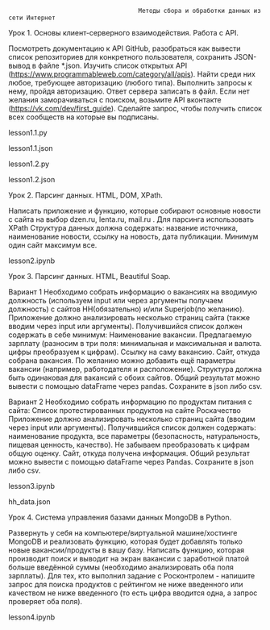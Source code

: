                                         Методы сбора и обработки данных из сети Интернет
Урок 1. Основы клиент-серверного взаимодействия. Работа с API.

Посмотреть документацию к API GitHub, разобраться как вывести список репозиториев для конкретного пользователя, сохранить JSON-вывод в файле *.json.
Изучить список открытых API (https://www.programmableweb.com/category/all/apis). Найти среди них любое, требующее авторизацию (любого типа). Выполнить запросы к нему, пройдя авторизацию. Ответ сервера записать в файл. Если нет желания заморачиваться с поиском, возьмите API вконтакте (https://vk.com/dev/first_guide). Сделайте запрос, чтобы получить список всех сообществ на которые вы подписаны.

lesson1.1.py

lesson1.1.json

lesson1.2.py

lesson1.2.json   

Урок 2. Парсинг данных. HTML, DOM, XPath.

Написать приложение и функцию, которые собирают основные новости с сайта на выбор dzen.ru, lenta.ru, mail.ru . Для парсинга использовать XPath Структура данных должна содержать: название источника, наименование новости, ссылку на новость, дата публикации.
Минимум один сайт максимум все.

lesson2.ipynb

Урок 3. Парсинг данных. HTML, Beautiful Soap.

Вариант 1 Необходимо собрать информацию о вакансиях на вводимую должность (используем input или через аргументы получаем должность) с сайтов HH(обязательно) и/или Superjob(по желанию). Приложение должно анализировать несколько страниц сайта (также вводим через input или аргументы). Получившийся список должен содержать в себе минимум: Наименование вакансии. Предлагаемую зарплату (разносим в три поля: минимальная и максимальная и валюта. цифры преобразуем к цифрам). Ссылку на саму вакансию. Сайт, откуда собрана вакансия. По желанию можно добавить ещё параметры вакансии (например, работодателя и расположение). Структура должна быть одинаковая для вакансий с обоих сайтов. Общий результат можно вывести с помощью dataFrame через pandas. Сохраните в json либо csv.

Вариант 2 Необходимо собрать информацию по продуктам питания с сайта: Список протестированных продуктов на сайте Роскачество Приложение должно анализировать несколько страниц сайта (вводим через input или аргументы). Получившийся список должен содержать: наименование продукта, все параметры (безопасность, натуральность, пищевая ценность, качество). Не забываем преобразовать к цифрам общую оценку. Сайт, откуда получена информация. Общий результат можно вывести с помощью dataFrame через Pandas. Сохраните в json либо csv.

lesson3.ipynb

hh_data.json

Урок 4. Система управления базами данных MongoDB в Python.

Развернуть у себя на компьютере/виртуальной машине/хостинге MongoDB и реализовать функцию, которая будет добавлять только новые вакансии/продукты в вашу базу.
Написать функцию, которая производит поиск и выводит на экран вакансии с заработной платой больше введённой суммы (необходимо анализировать оба поля зарплаты). Для тех, кто выполнил задание с Росконтролем - напишите запрос для поиска продуктов с рейтингом не ниже введенного или качеством не ниже введенного (то есть цифра вводится одна, а запрос проверяет оба поля).

lesson4.ipynb

